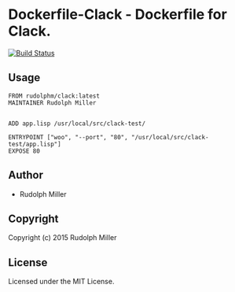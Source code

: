# Dockerfile-Clack - Dockerfile for Clack.
[![Build Status](https://circleci.com/gh/Rudolph-Miller/dockerfile-clack.svg?style=shield)](https://circleci.com/gh/Rudolph-Miller/dockerfile-clack)

## Usage

```
FROM rudolphm/clack:latest
MAINTAINER Rudolph Miller


ADD app.lisp /usr/local/src/clack-test/

ENTRYPOINT ["woo", "--port", "80", "/usr/local/src/clack-test/app.lisp"]
EXPOSE 80
```

## Author

* Rudolph Miller

## Copyright

Copyright (c) 2015 Rudolph Miller

## License

Licensed under the MIT License.
